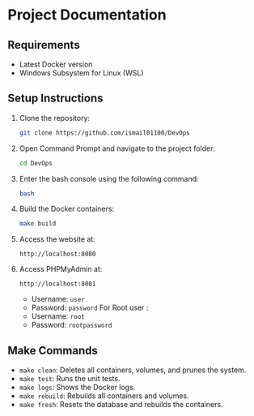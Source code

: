 # Project Documentation

## Requirements

- Latest Docker version
- Windows Subsystem for Linux (WSL)

## Setup Instructions

1. Clone the repository:

   ```sh
   git clone https://github.com/ismail01100/DevOps
   ```

2. Open Command Prompt and navigate to the project folder:

   ```sh
   cd DevOps
   ```

3. Enter the bash console using the following command:

   ```sh
   bash
   ```

4. Build the Docker containers:

   ```sh
   make build
   ```

5. Access the website at:

   ```
   http://localhost:8080
   ```

6. Access PHPMyAdmin at:

   ```
   http://localhost:8081
   ```

   - Username: `user`
   - Password: `password`
   For Root user : 
   - Username: `root`
   - Password: `rootpassword`

## Make Commands

- `make clean`: Deletes all containers, volumes, and prunes the system.
- `make test`: Runs the unit tests.
- `make logs`: Shows the Docker logs.
- `make rebuild`: Rebuilds all containers and volumes.
- `make fresh`: Resets the database and rebuilds the containers.
